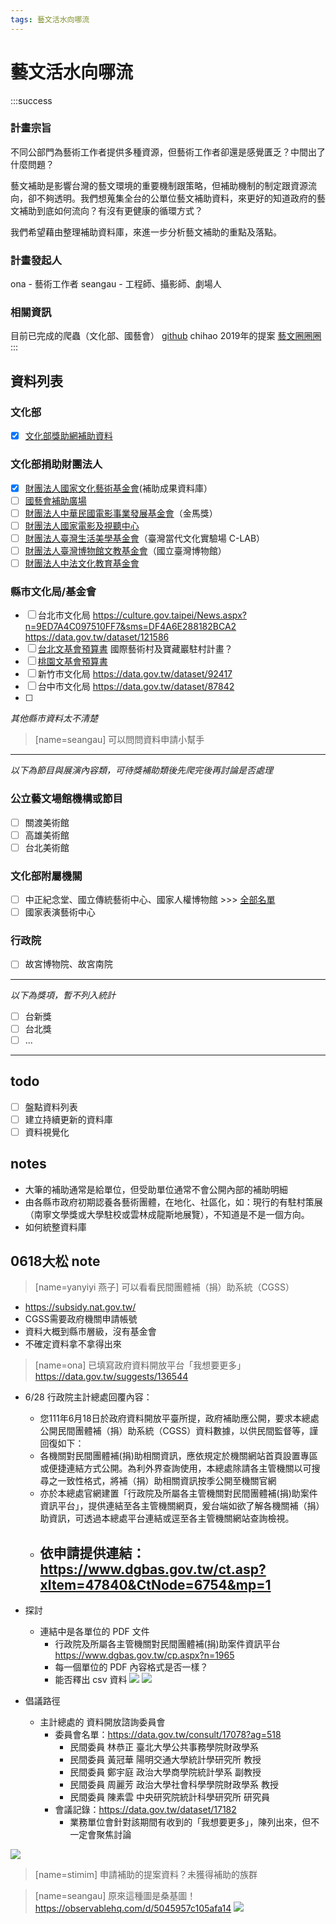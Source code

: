 ```yaml
---
tags: 藝文活水向哪流
---
```


# 藝文活水向哪流

:::success
### 計畫宗旨
不同公部門為藝術工作者提供多種資源，但藝術工作者卻還是感覺匱乏？中間出了什麼問題？

藝文補助是影響台灣的藝文環境的重要機制跟策略，但補助機制的制定跟資源流向，卻不夠透明。我們想蒐集全台的公單位藝文補助資料，來更好的知道政府的藝文補助到底如何流向？有沒有更健康的循環方式？

我們希望藉由整理補助資料庫，來進一步分析藝文補助的重點及落點。

### 計畫發起人
ona - 藝術工作者
seangau - 工程師、攝影師、劇場人

### 相關資訊
目前已完成的爬蟲（文化部、國藝會） [github](https://github.com/SeanGau/art_crawler)
chihao 2019年的提案 [藝文圈圈圈](https://grants.g0v.tw/projects/5c2f45a9a444a2001b05d297)
:::

## 資料列表
### 文化部
- [x] [文化部獎助網補助資料](https://grants.moc.gov.tw/Web/AnnounceName_List.jsp?P=1)

### 文化部捐助財團法人
- [x] [財團法人國家文化藝術基金會](https://archive.ncafroc.org.tw/)(補助成果資料庫）
- [ ] [國藝會補助廣場](https://www.ncafroc.org.tw/search_founding_list.html)
- [ ] [財團法人中華民國電影事業發展基金會](http://mpfroc.org/about.php?func=1)（金馬獎）
- [ ] [財團法人國家電影及視聽中心](https://www.tfai.org.tw/about/publicInfo)
- [ ] [財團法人臺灣生活美學基金會](https://www.moc.gov.tw/information_392_49785.html)（臺灣當代文化實驗場 C-LAB）
- [ ] [財團法人臺灣博物館文教基金會](https://www.taiwan-museum.org.tw/about/)（國立臺灣博物館）
- [ ] [財團法人中法文化教育基金會](https://www.fondation.org.tw/contentinfotwo_105.html)

### 縣市文化局/基金會
- [ ] 台北市文化局
    https://culture.gov.taipei/News.aspx?n=9ED7A4C097510FF7&sms=DF4A6E288182BCA2
    https://data.gov.tw/dataset/121586
- [ ] [台北文基會預算書](https://www.tcf.taipei/Content/Content.aspx?id=7169&SubID=7210)
    國際藝術村及寶藏巖駐村計畫？
- [ ] [桃園文基會預算書](http://www.taoyuancf.org.tw/%e9%a0%90%e7%ae%97%e6%9b%b8)
- [ ] 新竹市文化局
    https://data.gov.tw/dataset/92417
- [ ] 台中市文化局
    https://data.gov.tw/dataset/87842
- [ ] 

*其他縣市資料太不清楚*
> [name=seangau] 可以問問資料申請小幫手

---
*以下為節目與展演內容類，可待獎補助類後先爬完後再討論是否處理*

### 公立藝文場館機構或節目
- [ ] 關渡美術館
- [ ] 高雄美術館
- [ ] 台北美術館
### 文化部附屬機關
- [ ] 中正紀念堂、國立傳統藝術中心、國家人權博物館 >>> [全部名單](https://www.moc.gov.tw/links_342.html)
- [ ] 國家表演藝術中心
### 行政院
- [ ] 故宮博物院、故宮南院

---
*以下為獎項，暫不列入統計*
- [ ] 台新獎
- [ ] 台北獎
- [ ] ...

---

## todo
- [ ] 盤點資料列表
- [ ] 建立持續更新的資料庫
- [ ] 資料視覺化

## notes
- 大筆的補助通常是給單位，但受助單位通常不會公開內部的補助明細
- 由各縣市政府初期認養各藝術團體，在地化、社區化，如：現行的有駐村策展（南寧文學獎或大學駐校或雲林成龍斯地展覽），不知道是不是一個方向。
- 如何統整資料庫


## 0618大松 note

> [name=yanyiyi 燕子] 可以看看民間團體補（捐）助系統（CGSS）
- https://subsidy.nat.gov.tw/
- CGSS需要政府機關申請帳號
- 資料大概到縣市層級，沒有基金會
- 不確定資料拿不拿得出來

> [name=ona] 已填寫政府資料開放平台「我想要更多」
https://data.gov.tw/suggests/136544
- 6/28 行政院主計總處回覆內容：
    - 您111年6月18日於政府資料開放平臺所提，政府補助應公開，要求本總處公開民間團體補（捐）助系統（CGSS）資料數據，以供民間監督等，謹回復如下：
    - 各機關對民間團體補(捐)助相關資訊，應依規定於機關網站首頁設置專區或便捷連結方式公開。為利外界查詢使用，本總處除請各主管機關以可搜尋之一致性格式，將補（捐）助相關資訊按季公開至機關官網
    - 亦於本總處官網建置「行政院及所屬各主管機關對民間團體補(捐)助案件資訊平台」，提供連結至各主管機關網頁，爰台端如欲了解各機關補（捐）助資訊，可透過本總處平台連結或逕至各主管機關網站查詢檢視。
    - 依申請提供連結：https://www.dgbas.gov.tw/ct.asp?xItem=47840&CtNode=6754&mp=1
        - 
- 探討
    - 連結中是各單位的 PDF 文件
        - 行政院及所屬各主管機關對民間團體補(捐)助案件資訊平台 https://www.dgbas.gov.tw/cp.aspx?n=1965
        - 每一個單位的 PDF 內容格式是否一樣？
        - 能否釋出 csv 資料
![](https://s3-ap-northeast-1.amazonaws.com/g0v-hackmd-images/uploads/upload_beb45dd719fb8ef8b094235b14c8b22b.png)
![](https://s3-ap-northeast-1.amazonaws.com/g0v-hackmd-images/uploads/upload_20a8633ad0884d05dcfeb5bfd9dedea9.png)


- 倡議路徑
    - 主計總處的 資料開放諮詢委員會
        - 委員會名單：https://data.gov.tw/consult/17078?ag=518
            - 民間委員 林恭正 臺北大學公共事務學院財政學系
            - 民間委員 黃冠華 陽明交通大學統計學研究所 教授
            - 民間委員 鄭宇庭 政治大學商學院統計學系 副教授
            - 民間委員 周麗芳 政治大學社會科學學院財政學系 教授
            - 民間委員 陳素雲 中央研究院統計科學研究所 研究員
        - 會議記錄：https://data.gov.tw/dataset/17182
            - 業務單位會針對該期間有收到的「我想要更多」，陳列出來，但不一定會聚焦討論

![](https://s3-ap-northeast-1.amazonaws.com/g0v-hackmd-images/uploads/upload_d4874ed2b0aec58d1d1f9f55eb96064f.png)





> [name=stimim] 申請補助的提案資料？未獲得補助的族群

> [name=seangau] 原來這種圖是桑基圖！
> https://observablehq.com/d/5045957c105afa14
> ![](https://s3-ap-northeast-1.amazonaws.com/g0v-hackmd-images/uploads/upload_c759a8b800308f9d7e86f850af560b8d.jpeg)

